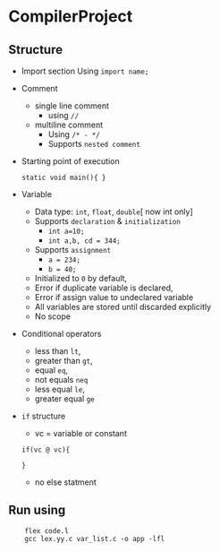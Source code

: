 # CompilerProject

## Structure

- Import section
    Using `import name;`

- Comment
    - single line comment
        - using `//`
    - multiline comment
        - Using `/* - */`
        - Supports `nested comment`

- Starting point of execution
    ```
    static void main(){ }
    ```

- Variable
    - Data type: `int`, `float`, `double`[ now int only]
    - Supports `declaration` & `initialization`
        - `int a=10;`
        - `int a,b, cd = 344;`
    - Supports `assignment`
        - `a = 234;`
        - `b = 40;`
    - Initialized to `0` by default,
    - Error if duplicate variable is declared,
    - Error if assign value to undeclared variable
    - All variables are stored until discarded explicitly
    - No scope

- Conditional operators
    - less than `lt`,
    - greater than `gt`,
    - equal `eq`,
    - not equals `neq`
    - less equal `le`,
    - greater equal `ge`

- `if` structure
    - vc = variable or constant
    ```
    if(vc @ vc){

    }
    ```
    - no else statment


## Run using
```
    flex code.l
    gcc lex.yy.c var_list.c -o app -lfl
```
